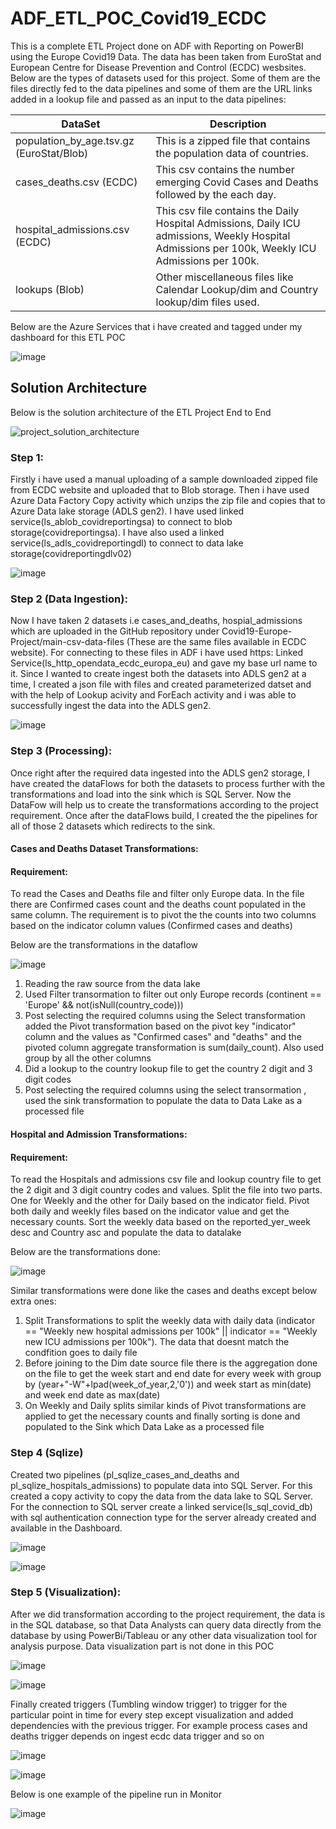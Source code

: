 # ADF_ETL_POC_Covid19_ECDC
This is a complete ETL Project done on ADF with Reporting on PowerBI using the Europe Covid19 Data. The data has been taken from EuroStat and European Centre for Disease Prevention and Control (ECDC) wesbsites.
Below are the types of datasets used for this project. Some of them are the files directly fed to the data pipelines and some of them are the URL links added in a lookup file and passed as an input to the data pipelines:

| DataSet | Description | 
|----------|---------- |
| population_by_age.tsv.gz (EuroStat/Blob) | This is a zipped file that contains the population data of countries. |
| cases_deaths.csv (ECDC) | This csv contains the number emerging Covid Cases and Deaths followed by the each day. |
| hospital_admissions.csv (ECDC) | This csv file contains the Daily Hospital Admissions, Daily ICU admissions, Weekly Hospital Admissions per 100k, Weekly ICU Admissions per 100k. |
| lookups (Blob) | Other miscellaneous files like Calendar Lookup/dim and Country lookup/dim files used. |

Below are the Azure Services that i have created and tagged under my dashboard for this ETL POC

![image](https://github.com/user-attachments/assets/ceabee6c-291c-44f8-8b1b-6e52971995b4)


## Solution Architecture

Below is the solution architecture of the ETL Project End to End

![project_solution_architecture](https://github.com/user-attachments/assets/9ff2c862-0cc5-4255-9e45-6627b032a57e)

### Step 1:
Firstly i have used a manual uploading of a sample downloaded zipped file from ECDC website and uploaded that to Blob storage. Then i have used Azure Data Factory Copy activity which unzips the zip file and copies that to Azure Data lake storage (ADLS gen2). I have used linked service(ls_ablob_covidreportingsa) to connect to blob storage(covidreportingsa). I have also used a linked service(ls_adls_covidreportingdl) to connect to data lake storage(covidreportingdlv02)

![image](https://github.com/user-attachments/assets/6132774c-2641-4e7f-b07f-f4f968a71020)

### Step 2 (Data Ingestion):
Now I have taken 2 datasets i.e cases_and_deaths, hospial_admissions which are uploaded in the GitHub repository under Covid19-Europe-Project/main-csv-data-files (These are the same files available in ECDC website). For connecting to these files in ADF i have used  https: Linked Service(ls_http_opendata_ecdc_europa_eu) and gave my base url name to it. Since I wanted to create ingest both the datasets into ADLS gen2 at a time, I created a json file with  files and created parameterized datset and with the help of Lookup acivity and ForEach activity and i was able to successfully ingest the data into the ADLS gen2.

![image](https://github.com/user-attachments/assets/0f08f8d5-057d-473e-9f8a-86f765e3a27b)

### Step 3 (Processing):
Once right after the required data ingested into the ADLS gen2 storage, I have created the dataFlows for both the datasets to process further with the transformations and load into the sink which is SQL Server. Now the DataFow will help us to create the transformations according to the project requirement. Once after the dataFlows build, I created the the pipelines for all of those 2 datasets which redirects to the sink.



#### Cases and Deaths Dataset Transformations:
#### Requirement:
To read the Cases and Deaths file and filter only Europe data. In the file there are Confirmed cases count and the deaths count populated in the same column. The requirement is to pivot the the counts into two columns based on the indicator column values (Confirmed cases and deaths)

Below are the transformations in the dataflow

![image](https://github.com/user-attachments/assets/07007c85-ced3-48cb-acb0-b1ca9f1fa5f8)

1. Reading the raw source from the data lake
2. Used Filter transormation to filter out only Europe records (continent == 'Europe' && not(isNull(country_code)))
3. Post selecting the required columns using the Select transformation added the Pivot transformation based on the pivot key "indicator" column and the values as "Confirmed cases" and "deaths" and the pivoted column aggregate transformation is sum(daily_count). Also used group by all the other columns
4. Did a lookup to the country lookup file to get the country 2 digit and 3 digit codes
5. Post selecting the required columns using the select transormation , used the sink transformation to populate the data to Data Lake as a processed file

#### Hospital and Admission Transformations:
#### Requirement:
To read the Hospitals and admissions csv file and lookup country file to get the 2 digit and 3 digit country codes and values. Split the file into two parts. One for Weekly and the other for Daily based on the indicator field. Pivot both daily and weekly files based on the indicator value and get the necessary counts. Sort the weekly data based on the reported_yer_week desc and Country asc and populate the data to datalake

Below are the transformations done:

![image](https://github.com/user-attachments/assets/dead25d0-d732-40d6-90a0-b0d75983fd77)

Similar transformations were done like the cases and deaths except below extra ones:
1. Split Transformations to split the weekly data with daily data (indicator == "Weekly new hospital admissions per 100k" || indicator == "Weekly new ICU admissions per 100k"). The data that doesnt match the condfition goes to daily file
2. Before joining to the Dim date source file there is the aggregation done on the file to get the week start and end date for every week with group by (year+"-W"+lpad(week_of_year,2,'0')) and week start as min(date) and week end date as max(date)
3. On Weekly and Daily splits similar kinds of Pivot transformations are applied to get the necessary counts and finally sorting is done and populated to the Sink which Data Lake as a processed file

### Step 4 (Sqlize)
Created two pipelines (pl_sqlize_cases_and_deaths and pl_sqlize_hospitals_admissions) to populate data into SQL Server. For this created a copy activity to copy the data from the data lake to SQL Server. For the connection to SQL server create a linked service(ls_sql_covid_db) with sql authentication connection type for the server already created and available in the Dashboard.

![image](https://github.com/user-attachments/assets/b2bbc1ff-22c5-4e9f-9253-7b50926caa91)

![image](https://github.com/user-attachments/assets/76e52618-e63b-4247-8d68-4ec8e22fd23b)


### Step 5 (Visualization):
After we did transformation according to the project requirement, the data is in the SQL database, so that Data Analysts can query data directly from the database by using PowerBi/Tableau or any other data visualization tool for analysis purpose. Data visualization part is not done in this POC

![image](https://github.com/user-attachments/assets/8527f888-fb02-4785-b5d5-1f7030decab8)

![image](https://github.com/user-attachments/assets/4b6433c4-7712-4cb2-9463-ac04d5d70d3a)


Finally created triggers (Tumbling window trigger) to trigger for the particular point in time for every step except visualization and added dependencies with the previous trigger. For example process cases and deaths trigger depends on ingest ecdc data trigger and so on

![image](https://github.com/user-attachments/assets/caf6e9bc-3446-4328-9968-a29a715b5852)


![image](https://github.com/user-attachments/assets/eda80e7b-eb7e-4b48-a7e1-c135a32dc0a8)

Below is one example of the pipeline run in Monitor 

![image](https://github.com/user-attachments/assets/3fd17255-c9a9-4c40-a07d-79f65575eaa3)





